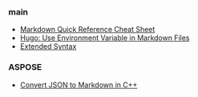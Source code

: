 ### main
- [Markdown Quick Reference Cheat Sheet](https://wordpress.com/support/markdown-quick-reference/)
- [Hugo: Use Environment Variable in Markdown Files](https://ruddra.com/hugo-use-env-variable-in-md/)
- [Extended Syntax](https://www.markdownguide.org/extended-syntax/)
### ASPOSE 
- [Convert JSON to Markdown in C++](https://products.aspose.com/cells/cpp/conversion/json-to-markdown/)
